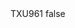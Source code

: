 <?xml version="1.0" encoding="UTF-8"?>
<CustomMetadata xmlns="http://soap.sforce.com/2006/04/metadata">
    <label>TXU961</label>
    <protected>false</protected>
</CustomMetadata>
